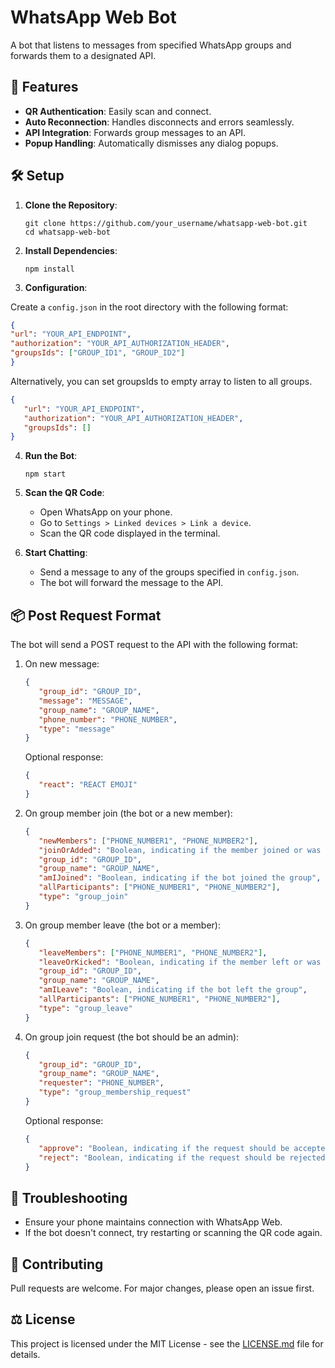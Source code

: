 # WhatsApp Web Bot

A bot that listens to messages from specified WhatsApp groups and forwards them to a designated API.

## 🚀 Features

- **QR Authentication**: Easily scan and connect.
- **Auto Reconnection**: Handles disconnects and errors seamlessly.
- **API Integration**: Forwards group messages to an API.
- **Popup Handling**: Automatically dismisses any dialog popups.

## 🛠 Setup

1. **Clone the Repository**:
   ```
   git clone https://github.com/your_username/whatsapp-web-bot.git
   cd whatsapp-web-bot
   ```

2. **Install Dependencies**:
   ```
   npm install
   ```

3. **Configuration**:

Create a `config.json` in the root directory with the following format:

```json
{
"url": "YOUR_API_ENDPOINT",
"authorization": "YOUR_API_AUTHORIZATION_HEADER",
"groupsIds": ["GROUP_ID1", "GROUP_ID2"]
}
```

Alternatively, you can set groupsIds to empty array to listen to all groups.
```json
{
   "url": "YOUR_API_ENDPOINT",
   "authorization": "YOUR_API_AUTHORIZATION_HEADER",
   "groupsIds": []
}
```

4. **Run the Bot**:
   ```
   npm start
   ```

5. **Scan the QR Code**:
    - Open WhatsApp on your phone.
    - Go to `Settings > Linked devices > Link a device`.
    - Scan the QR code displayed in the terminal.


6. **Start Chatting**:
    - Send a message to any of the groups specified in `config.json`.
    - The bot will forward the message to the API.


## 📦 Post Request Format

The bot will send a POST request to the API with the following format:

1. On new message:
   ```json
   {
      "group_id": "GROUP_ID",
      "message": "MESSAGE",
      "group_name": "GROUP_NAME",
      "phone_number": "PHONE_NUMBER",
      "type": "message"
   }
   ```
   Optional response:
   ```json
   {
      "react": "REACT EMOJI"
   }
   ```

2. On group member join (the bot or a new member):
   ```json
   {
      "newMembers": ["PHONE_NUMBER1", "PHONE_NUMBER2"],
      "joinOrAdded": "Boolean, indicating if the member joined or was added",
      "group_id": "GROUP_ID",
      "group_name": "GROUP_NAME",
      "amIJoined": "Boolean, indicating if the bot joined the group",
      "allParticipants": ["PHONE_NUMBER1", "PHONE_NUMBER2"],
      "type": "group_join"
   }
   ```

3. On group member leave (the bot or a member):
   ```json
   {
      "leaveMembers": ["PHONE_NUMBER1", "PHONE_NUMBER2"],
      "leaveOrKicked": "Boolean, indicating if the member left or was kicked",
      "group_id": "GROUP_ID",
      "group_name": "GROUP_NAME",
      "amILeave": "Boolean, indicating if the bot left the group",
      "allParticipants": ["PHONE_NUMBER1", "PHONE_NUMBER2"],
      "type": "group_leave"
   }
   ```

4. On group join request (the bot should be an admin):
   ```json
   {
      "group_id": "GROUP_ID",
      "group_name": "GROUP_NAME",
      "requester": "PHONE_NUMBER",
      "type": "group_membership_request"
   }
   ```
   Optional response:
   ```json
   {
      "approve": "Boolean, indicating if the request should be accepted",
      "reject": "Boolean, indicating if the request should be rejected"
   }
   ```

## 🔧 Troubleshooting

- Ensure your phone maintains connection with WhatsApp Web.
- If the bot doesn't connect, try restarting or scanning the QR code again.

## 📝 Contributing

Pull requests are welcome. For major changes, please open an issue first.

## ⚖️ License

This project is licensed under the MIT License - see the [LICENSE.md](LICENSE.md) file for details.
